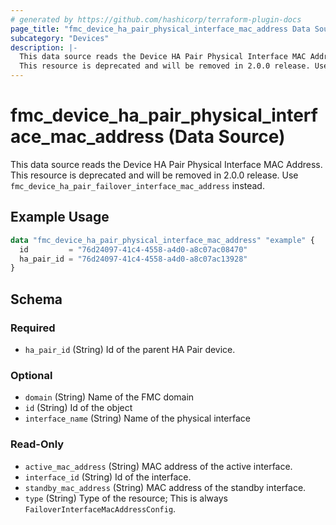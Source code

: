 ```yaml
---
# generated by https://github.com/hashicorp/terraform-plugin-docs
page_title: "fmc_device_ha_pair_physical_interface_mac_address Data Source - terraform-provider-fmc"
subcategory: "Devices"
description: |-
  This data source reads the Device HA Pair Physical Interface MAC Address.
  This resource is deprecated and will be removed in 2.0.0 release. Use fmc_device_ha_pair_failover_interface_mac_address instead.
---
```


# fmc_device_ha_pair_physical_interface_mac_address (Data Source)

This data source reads the Device HA Pair Physical Interface MAC Address.
This resource is deprecated and will be removed in 2.0.0 release. Use `fmc_device_ha_pair_failover_interface_mac_address` instead.

## Example Usage

```terraform
data "fmc_device_ha_pair_physical_interface_mac_address" "example" {
  id         = "76d24097-41c4-4558-a4d0-a8c07ac08470"
  ha_pair_id = "76d24097-41c4-4558-a4d0-a8c07ac13928"
}
```

<!-- schema generated by tfplugindocs -->
## Schema

### Required

- `ha_pair_id` (String) Id of the parent HA Pair device.

### Optional

- `domain` (String) Name of the FMC domain
- `id` (String) Id of the object
- `interface_name` (String) Name of the physical interface

### Read-Only

- `active_mac_address` (String) MAC address of the active interface.
- `interface_id` (String) Id of the interface.
- `standby_mac_address` (String) MAC address of the standby interface.
- `type` (String) Type of the resource; This is always `FailoverInterfaceMacAddressConfig`.
